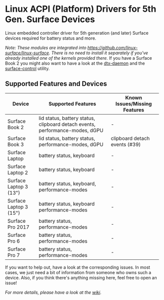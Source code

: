 # Linux ACPI (Platform) Drivers for 5th Gen. Surface Devices

Linux embedded controller driver for 5th generation (and later) Surface devices required for battery status and more.

_Note: These modules are integrated into https://github.com/linux-surface/linux-surface._
_There is no need to install it separately if you've already installed one of the kernels provided there._
If you have a Surface Book 2 you might also want to have a look at the [dtx-daemon][dtx-daemon] and the [surface-control][surface-control] utility.

## Supported Features and Devices

| Device                 | Supported Features                                                           | Known Issues/Missing Features                                |
|------------------------|------------------------------------------------------------------------------|--------------------------------------------------------------|
| Surface Book 2         | lid status, battery status, clipboard detach events, performance-modes, dGPU | -                                                            |
| Surface Book 3         | lid status, battery status, performance-modes, dGPU                          | clipboard detach events (#39)                                |
| Surface Laptop         | battery status, keyboard                                                     | -                                                            |
| Surface Laptop 2       | battery status, keyboard                                                     | -                                                            |
| Surface Laptop 3 (13") | battery status, keyboard, performance-modes                                  | -                                                            |
| Surface Laptop 3 (15") | battery status, keyboard  performance-modes                                  | -                                                            |
| Surface Pro 2017       | battery status, performance-modes                                            | -                                                            |
| Surface Pro 6          | battery status, performance-modes                                            | -                                                            |
| Surface Pro 7          | battery status, performance-modes                                            | -                                                            |

If you want to help out, have a look at the corresponding issues.
In most cases, we just need a bit of information from someone who owns such a device.
Also, if you think there's anything missing here, feel free to open an issue!

_For more details, please have a look at the [wiki][wiki]._

[wiki]: https://github.com/linux-surface/surface-aggregator-module/wiki
[dtx-daemon]: https://github.com/linux-surface/surface-dtx-daemon
[surface-control]: https://github.com/linux-surface/surface-control
